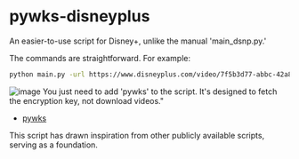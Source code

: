 # pywks-disneyplus

An easier-to-use script for Disney+, unlike the manual 'main_dsnp.py.' 

The commands are straightforward. For example:

```bash
python main.py -url https://www.disneyplus.com/video/7f5b3d77-abbc-42a8-89e0-27a56a3dcca2
```
![image](https://cdn.discordapp.com/attachments/826590534151700550/1169066159702802442/image.png?ex=65540cb4&is=654197b4&hm=5ec6d6efa010742fe05c48ee1b1c332aa967e07a4261e9be0605cd31cbba674d&)
You just need to add 'pywks' to the script. It's designed to fetch the encryption key, not download videos."
* [pywks](https://github.com/SASUKE-DUCK/pywks)

This script has drawn inspiration from other publicly available scripts, serving as a foundation.

